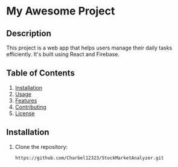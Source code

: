 # My Awesome Project

## Description
This project is a web app that helps users manage their daily tasks efficiently. It's built using React and Firebase.

## Table of Contents
1. [Installation](#installation)
2. [Usage](#usage)
3. [Features](#features)
4. [Contributing](#contributing)
5. [License](#license)

## Installation
1. Clone the repository:
   ```bash
   https://github.com/Charbel12323/StockMarketAnalyzer.git
